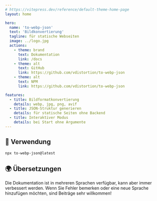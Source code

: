```yaml
---
# https://vitepress.dev/reference/default-theme-home-page
layout: home

hero:
  name: 'to-webp-json'
  text: 'Bildkonvertierung'
  tagline: für statische Webseiten
  image: ../logo.jpg
  actions:
    - theme: brand
      text: Dokumentation
      link: /docs
    - theme: alt
      text: GitHub
      link: https://github.com/vdistortion/to-webp-json
    - theme: alt
      text: NPM
      link: https://github.com/vdistortion/to-webp-json

features:
  - title: Bildformatkonvertierung
    details: webp, jpg, png, avif
  - title: JSON-Struktur generieren
    details: für statische Seiten ohne Backend
  - title: Interaktiver Modus
    details: bei Start ohne Argumente
---
```


## 🚀 Verwendung

```sh
npx to-webp-json@latest
```

## 🌍 Übersetzungen

Die Dokumentation ist in mehreren Sprachen verfügbar, kann aber immer verbessert werden.
Wenn Sie Fehler bemerken oder eine neue Sprache hinzufügen möchten, sind Beiträge sehr willkommen!
